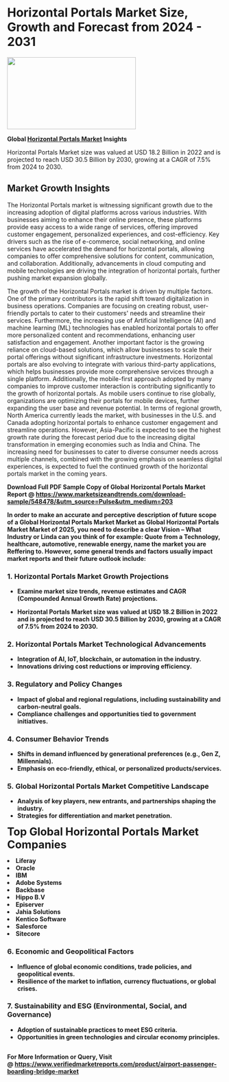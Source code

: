<H1>Horizontal Portals Market Size, Growth and Forecast from 2024 - 2031</H1><img class="aligncenter size-medium wp-image-584254" src="https://thirdeyenews.in/wp-content/uploads/2024/09/Global-Market-Research-300x168.jpeg" alt="" width="300" height="168" /><p><strong>Global&nbsp;<a href="https://www.marketsizeandtrends.com/download-sample/548478/&amp;utm_source=Pulse&amp;utm_medium=203">Horizontal Portals Market</a> Insights</strong></p><p>Horizontal Portals Market size was valued at USD 18.2 Billion in 2022 and is projected to reach USD 30.5 Billion by 2030, growing at a CAGR of 7.5% from 2024 to 2030.</p><p><h2>Market Growth Insights</h2> <p>The Horizontal Portals market is witnessing significant growth due to the increasing adoption of digital platforms across various industries. With businesses aiming to enhance their online presence, these platforms provide easy access to a wide range of services, offering improved customer engagement, personalized experiences, and cost-efficiency. Key drivers such as the rise of e-commerce, social networking, and online services have accelerated the demand for horizontal portals, allowing companies to offer comprehensive solutions for content, communication, and collaboration. Additionally, advancements in cloud computing and mobile technologies are driving the integration of horizontal portals, further pushing market expansion globally.</p> <p><strong></strong></p> <p>The growth of the Horizontal Portals market is driven by multiple factors. One of the primary contributors is the rapid shift toward digitalization in business operations. Companies are focusing on creating robust, user-friendly portals to cater to their customers' needs and streamline their services. Furthermore, the increasing use of Artificial Intelligence (AI) and machine learning (ML) technologies has enabled horizontal portals to offer more personalized content and recommendations, enhancing user satisfaction and engagement. Another important factor is the growing reliance on cloud-based solutions, which allow businesses to scale their portal offerings without significant infrastructure investments. Horizontal portals are also evolving to integrate with various third-party applications, which helps businesses provide more comprehensive services through a single platform. Additionally, the mobile-first approach adopted by many companies to improve customer interaction is contributing significantly to the growth of horizontal portals. As mobile users continue to rise globally, organizations are optimizing their portals for mobile devices, further expanding the user base and revenue potential. In terms of regional growth, North America currently leads the market, with businesses in the U.S. and Canada adopting horizontal portals to enhance customer engagement and streamline operations. However, Asia-Pacific is expected to see the highest growth rate during the forecast period due to the increasing digital transformation in emerging economies such as India and China. The increasing need for businesses to cater to diverse consumer needs across multiple channels, combined with the growing emphasis on seamless digital experiences, is expected to fuel the continued growth of the horizontal portals market in the coming years.</p> <p><strong></p><p><span class=""><strong>Download Full PDF Sample Copy of Global Horizontal Portals Market Report</strong> @ <a href="https://www.marketsizeandtrends.com/download-sample/548478/&amp;utm_source=Pulse&amp;utm_medium=203" target="_blank">https://www.marketsizeandtrends.com/download-sample/548478/&amp;utm_source=Pulse&amp;utm_medium=203</a></span></p><p>In order to make an accurate and perceptive description of future scope of a Global&nbsp;Horizontal Portals Market Market as Global&nbsp;Horizontal Portals Market Market of 2025, you need to describe a clear Vision &ndash; What Industry or Linda can you think of for example: Quote from a Technology, healthcare, automotive, renewable energy, name the market you are Reffering to. However, some general trends and factors usually impact market reports and their future outlook include:</p><h3>1.&nbsp;<strong>Horizontal Portals Market Growth Projections</strong></h3><ul><li>Examine market size trends, revenue estimates and CAGR (Compounded Annual Growth Rate) projections.</li><li><p>Horizontal Portals Market size was valued at USD 18.2 Billion in 2022 and is projected to reach USD 30.5 Billion by 2030, growing at a CAGR of 7.5% from 2024 to 2030.</p></li></ul><h3>2.&nbsp;<strong>Horizontal Portals Market Technological Advancements</strong></h3><ul><li>Integration of AI, IoT, blockchain, or automation in the industry.</li><li>Innovations driving cost reductions or improving efficiency.</li></ul><h3>3.&nbsp;<strong>Regulatory and Policy Changes</strong></h3><ul><li>Impact of global and regional regulations, including sustainability and carbon-neutral goals.</li><li>Compliance challenges and opportunities tied to government initiatives.</li></ul><h3>4.&nbsp;<strong>Consumer Behavior Trends</strong></h3><ul><li>Shifts in demand influenced by generational preferences (e.g., Gen Z, Millennials).</li><li>Emphasis on eco-friendly, ethical, or personalized products/services.</li></ul><h3>5.&nbsp;<strong>Global Horizontal Portals Market Competitive Landscape</strong></h3><ul><li>Analysis of key players, new entrants, and partnerships shaping the industry.</li><li>Strategies for differentiation and market penetration.</li></ul><p data-pm-slice="1 1 []"><span style="color: inherit; font-family: inherit; font-size: 25px;">Top Global Horizontal Portals Market Companies</span></p><div class="" data-test-id=""><p><li>Liferay</li><li> Oracle</li><li> IBM</li><li> Adobe Systems</li><li> Backbase</li><li> Hippo B.V</li><li> Episerver</li><li> Jahia Solutions</li><li> Kentico Software</li><li> Salesforce</li><li> Sitecore</li></p></div><h3>6.&nbsp;<strong>Economic and Geopolitical Factors</strong></h3><ul><li>Influence of global economic conditions, trade policies, and geopolitical events.</li><li>Resilience of the market to inflation, currency fluctuations, or global crises.</li></ul><h3>7.&nbsp;<strong>Sustainability and ESG (Environmental, Social, and Governance)</strong></h3><ul><li>Adoption of sustainable practices to meet ESG criteria.</li><li>Opportunities in green technologies and circular economy principles.</li></ul><h2><strong style="font-size: 14px;">For More Information or Query, Visit @&nbsp;</strong><a style="background-color: #ffffff; font-size: 14px;" href="https://www.marketsizeandtrends.com/report/horizontal-portals-market/" target="_blank">https://www.verifiedmarketreports.com/product/airport-passenger-boarding-bridge-market</a></h2>
